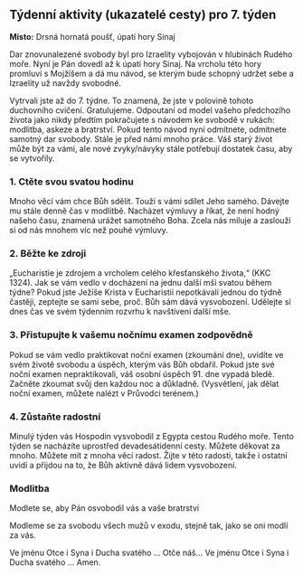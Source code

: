 ## Týdenní aktivity (ukazatelé cesty) pro 7. týden

**Místo:** Drsná hornatá poušť, úpatí hory Sinaj

Dar znovunalezené svobody byl pro Izraelity vybojován v hlubinách Rudého moře. Nyní je Pán dovedl až
k úpatí hory Sinaj. Na vrcholu této hory promluví s Mojžíšem a dá mu návod, se kterým bude schopný udržet
sebe a Izraelity už navždy svobodné.

Vytrvali jste až do 7. týdne. To znamená, že jste v polovině tohoto duchovního cvičení. Gratulujeme. Odpoutaní
od model vašeho předchozího života jako nikdy předtím pokračujete s návodem ke svobodě v rukách: modlitba,
askeze a bratrství. Pokud tento návod nyní odmítnete, odmítnete samotný dar svobody. Stále je před námi
mnoho práce. Váš starý život může být za vámi, ale nové zvyky/návyky stále potřebují dostatek času, aby se
vytvořily.

### 1. Ctěte svou svatou hodinu

Mnoho věcí vám chce Bůh sdělit. Touží s vámi sdílet Jeho samého. Dávejte mu stále denně čas v modlitbě. Nacházet výmluvy a říkat, že není hodný našeho času, znamená urážet samotného Boha. Zcela nás miluje a zaslouží si od nás mnohem víc než pouhé výmluvy.

### 2. Běžte ke zdroji

„Eucharistie je zdrojem a vrcholem celého křesťanského života,“ (KKC 1324). Jak se vám vedlo v docházení na jednu další mši svatou během týdne? Pokud jste Ježíše Krista v Eucharistii nepotkávali jednou do týdně častěji, zeptejte se sami sebe, proč. Bůh sám dává vysvobození. Udělejte si dnes čas ve svém týdenním rozvrhu k navštívení další mše.

### 3. Přistupujte k vašemu nočnímu examen zodpovědně

Pokud se vám vedlo praktikovat noční examen (zkoumání dne), uvidíte ve svém životě svobodu a úspěch, kterým vás Bůh obdařil. Pokud jste své noční examen nepraktikovali, váš osobní úspěch 91. dne vypadá bledě. Začněte zkoumat svůj den každou noc a důkladně. (Vysvětlení, jak dělat noční examen, můžete nalézt v Průvodci terénem.)

### 4. Zůstaňte radostní

Minulý týden vás Hospodin vysvobodil z Egypta cestou Rudého moře. Tento týden se nacházíte uprostřed devadesátidenní cesty. Můžete děkovat za mnoho. Můžete mít z mnoha věcí radost. Žijte v této radosti, takže i ostatní uvidí a přijdou na to, že Bůh aktivně dává lidem vysvobození.

### Modlitba

Modlete se, aby Pán osvobodil vás a vaše bratrství

Modleme se za svobodu všech mužů v exodu, stejně tak, jako se oni modlí za vás.

Ve jménu Otce i Syna i Ducha svatého … Otče náš… Ve jménu Otce i Syna i Ducha svatého … Amen.
